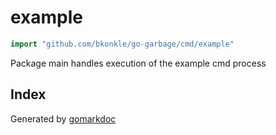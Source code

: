 <!-- gomarkdoc:embed:start -->

<!-- Code generated by gomarkdoc. DO NOT EDIT -->

# example

```go
import "github.com/bkonkle/go-garbage/cmd/example"
```

Package main handles execution of the example cmd process

## Index





Generated by [gomarkdoc](<https://github.com/princjef/gomarkdoc>)


<!-- gomarkdoc:embed:end -->